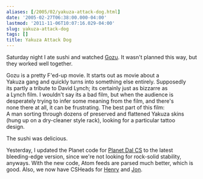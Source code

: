 ```yaml
---
aliases: [/2005/02/yakuza-attack-dog.html]
date: '2005-02-27T06:38:00.000-04:00'
lastmod: '2011-11-06T10:07:16.029-04:00'
slug: yakuza-attack-dog
tags: []
title: Yakuza Attack Dog
---
```


  
Saturday night I ate sushi and watched
[Gozu](http://www.imdb.com/title/tt0361668/). It wasn't planned this way, but
they worked well together.  

  
  

Gozu is a pretty F'ed-up movie. It starts out as movie about a  
Yakuza gang and quickly turns into something else entirely. Supposedly  
its partly a tribute to David Lynch; its certainly just as bizzarre as  
a Lynch film. I wouldn't say its a bad film, but when the audience is  
desperately trying to infer some meaning from the film, and there's  
none there at all, it can be frustrating. The best part of this film:  
A man sorting through dozens of preserved and flattened Yakuza skins  
(hung up on a dry-cleaner style rack), looking for a particular tattoo  
design.

  
  

  
The sushi was delicious.  

  
  

  
Yesterday, I updated the Planet code for [Planet Dal
CS](http://planet.cs.dal.ca) to the latest bleeding-edge version, since we're
not looking for rock-solid stability, anyways. With the new code, Atom feeds
are parsed much better, which is good. Also, we now have CSHeads for
[Henry](http://www.stern.ca/) and [Jon](http://pye.no-ip.info/~pye/).  

